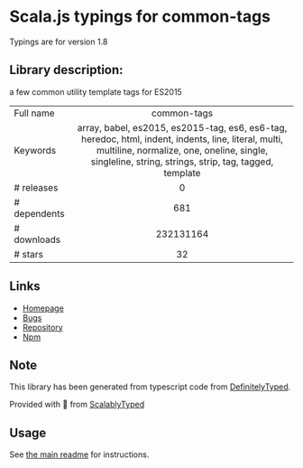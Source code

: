 
# Scala.js typings for common-tags

Typings are for version 1.8

## Library description:
a few common utility template tags for ES2015

|                    |                 |
| ------------------ | :-------------: |
| Full name          | common-tags |
| Keywords           | array, babel, es2015, es2015-tag, es6, es6-tag, heredoc, html, indent, indents, line, literal, multi, multiline, normalize, one, oneline, single, singleline, string, strings, strip, tag, tagged, template |
| # releases         | 0 |
| # dependents       | 681 |
| # downloads        | 232131164 |
| # stars            | 32 |

## Links
- [Homepage](https://github.com/declandewet/common-tags)
- [Bugs](http://github.com/declandewet/common-tags/issues)
- [Repository](https://github.com/declandewet/common-tags)
- [Npm](https://www.npmjs.com/package/common-tags)
    


## Note
This library has been generated from typescript code from [DefinitelyTyped](https://definitelytyped.org).

Provided with :purple_heart: from [ScalablyTyped](https://github.com/oyvindberg/ScalablyTyped)

## Usage
See [the main readme](../../readme.md) for instructions.


